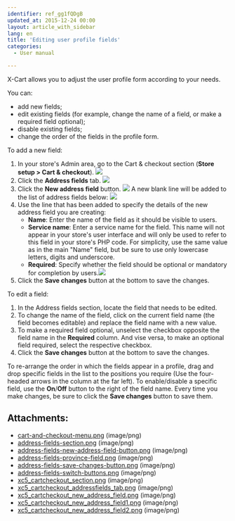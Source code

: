 ```yaml
---
identifier: ref_gg1fQDgB
updated_at: 2015-12-24 00:00
layout: article_with_sidebar
lang: en
title: 'Editing user profile fields'
categories:
  - User manual

---
```



X-Cart allows you to adjust the user profile form according to your needs.

You can:

*   add new fields;
*   edit existing fields (for example, change the name of a field, or make a required field optional);
*   disable existing fields;
*   change the order of the fields in the profile form.

To add a new field:

1.  In your store's Admin area, go to the Cart & checkout section (**Store setup > Cart & checkout**).
    ![]({{site.baseurl}}/attachments/6389842/9437234.png?effects=drop-shadow)
2.  Click the **Address fields** tab.
    ![]({{site.baseurl}}/attachments/6389842/9437235.png?effects=drop-shadow)
3.  Click the **New address field** button.
    ![]({{site.baseurl}}/attachments/6389842/9437236.png?effects=drop-shadow)
    A new blank line will be added to the list of address fields below:
    ![]({{site.baseurl}}/attachments/6389842/9437237.png?effects=drop-shadow)
4.  Use the line that has been added to specify the details of the new address field you are creating:
    *   **Name**: Enter the name of the field as it should be visible to users.
    *   **Service name**: Enter a service name for the field. This name will not appear in your store's user interface and will only be used to refer to this field in your store's PHP code. For simplicity, use the same value as in the main "Name" field, but be sure to use only lowercase letters, digits and underscore. 
    *   **Required**: Specify whether the field should be optional or mandatory for completion by users.![]({{site.baseurl}}/attachments/6389842/9437238.png?effects=drop-shadow)
5.  Click the **Save changes** button at the bottom to save the changes.

To edit a field:

1.  In the Address fields section, locate the field that needs to be edited.
2.  To change the name of the field, click on the current field name (the field becomes editable) and replace the field name with a new value.
3.  To make a required field optional, unselect the checkbox opposite the field name in the **Required** column. And vise versa, to make an optional field required, select the respective checkbox.
4.  Click the **Save changes** button at the bottom to save the changes.

To re-arrange the order in which the fields appear in a profile, drag and drop specific fields in the list to the positions you require (Use the four-headed arrows in the column at the far left). To enable/disable a specific field, use the **On**/**Off** button to the right of the field name. Every time you make changes, be sure to click the **Save changes** button to save them.

## Attachments:

* [cart-and-checkout-menu.png]({{site.baseurl}}/attachments/6389842/6586530.png) (image/png)
* [address-fields-section.png]({{site.baseurl}}/attachments/6389842/6586531.png) (image/png)
* [address-fields-new-address-field-button.png]({{site.baseurl}}/attachments/6389842/6586532.png) (image/png)
* [address-fields-province-field.png]({{site.baseurl}}/attachments/6389842/6586533.png) (image/png)
* [address-fields-save-changes-button.png]({{site.baseurl}}/attachments/6389842/6586535.png) (image/png)
* [address-fields-switch-buttons.png]({{site.baseurl}}/attachments/6389842/6586537.png) (image/png)
* [xc5_cartcheckout_section.png]({{site.baseurl}}/attachments/6389842/9437234.png) (image/png)
* [xc5_cartcheckout_addressfields_tab.png]({{site.baseurl}}/attachments/6389842/9437235.png) (image/png)
* [xc5_cartcheckout_new_address_field.png]({{site.baseurl}}/attachments/6389842/9437236.png) (image/png)
* [xc5_cartcheckout_new_address_field1.png]({{site.baseurl}}/attachments/6389842/9437237.png) (image/png)
* [xc5_cartcheckout_new_address_field2.png]({{site.baseurl}}/attachments/6389842/9437238.png) (image/png)